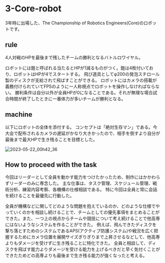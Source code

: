 # 3-Core-robot
3年時に出場した、The Championship of Robotics Engineers(Core)のロボットです。

## rule
4人対戦のHPを最後まで残したチームの勝利となるバトルロワイヤル。

ロボットには鎧と呼ばれる当たるとHPが1減るものがつく。鎧は4枚付いており、ロボットはHPが4でスタートする。
飛び道具としてφ200の発泡スチロール製のディスクが支給されて飛ばすことができる。
ロボットにはカメラの搭載が義務付けられていてFPSのように一人称視点でロボットを操作しなければならない。
勝利条件は自分以外が全員HPが0になることである。それが無理な場合試合時間が終了したときに一番体力が多いチームが勝利となる。

## machine
以下にロボットの全体を添付する。
コンセプトは「絶対生存マン」である。今大会で配布されるカメラの遅延がかなり大きかったので、相手を倒すより自分が最後まで最大HPで生き残ることを目標とした。


![2023-05-22_00h42_36](https://github.com/hossyan/3-Core-robot/assets/118952234/03923345-9c5d-4168-8303-236ff0dfe6cd)


## How to proceed with the task
今回はリーダーとして全員を動かす能力をつけたかったため、制作にはかかわらずリーダーのみに専念した。
主な仕事は、タスク管理、スケジュール管理、戦術分析、練習内容考察、各機構の仕様相談である。
特に今回は全員と常に会話を続けることを最優先に行動した。

全員が機構などに関してどのような問題を抱えているのか、どのような仕様でやっていくのかを相談し続けることで、チームとしての優先事項をまとめることができた。また、一つ上の視点からチームや競技について考え続けることで他高専にはないようなシステムを作ることができた。
例えば、飛んできたディスクを撃ち落とすためのシステムであるAPS(アクティブ防護システム)や戦況を広く把握するためにカメラ位置を展開サイズぎりぎりまで上昇させるなどして、他高専よりもダメージを受けずに生き残ることに特化できた。
全員と相談して、ディスクを飛ばす能力よりダメージを受ける能力を上げるべきだと早く気付くことができたためどの高専よりも最後まで生き残る能力が強くなったと考える。
